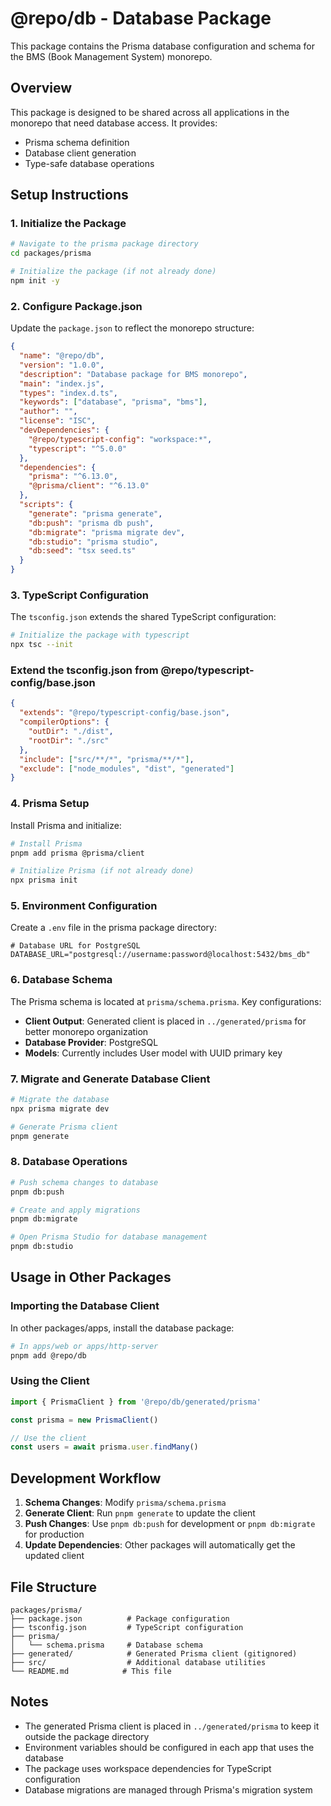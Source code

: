 # @repo/db - Database Package

This package contains the Prisma database configuration and schema for the BMS (Book Management System) monorepo.

## Overview

This package is designed to be shared across all applications in the monorepo that need database access. It provides:
- Prisma schema definition
- Database client generation
- Type-safe database operations

## Setup Instructions

### 1. Initialize the Package

```bash
# Navigate to the prisma package directory
cd packages/prisma

# Initialize the package (if not already done)
npm init -y
```

### 2. Configure Package.json

Update the `package.json` to reflect the monorepo structure:

```json
{
  "name": "@repo/db",
  "version": "1.0.0",
  "description": "Database package for BMS monorepo",
  "main": "index.js",
  "types": "index.d.ts",
  "keywords": ["database", "prisma", "bms"],
  "author": "",
  "license": "ISC",
  "devDependencies": {
    "@repo/typescript-config": "workspace:*",
    "typescript": "^5.0.0"
  },
  "dependencies": {
    "prisma": "^6.13.0",
    "@prisma/client": "^6.13.0"
  },
  "scripts": {
    "generate": "prisma generate",
    "db:push": "prisma db push",
    "db:migrate": "prisma migrate dev",
    "db:studio": "prisma studio",
    "db:seed": "tsx seed.ts"
  }
}
```

### 3. TypeScript Configuration

The `tsconfig.json` extends the shared TypeScript configuration:

```bash
# Initialize the package with typescript
npx tsc --init
```

###  Extend the tsconfig.json from @repo/typescript-config/base.json

```json
{
  "extends": "@repo/typescript-config/base.json",
  "compilerOptions": {
    "outDir": "./dist",
    "rootDir": "./src"
  },
  "include": ["src/**/*", "prisma/**/*"],
  "exclude": ["node_modules", "dist", "generated"]
}
```

### 4. Prisma Setup

Install Prisma and initialize:

```bash
# Install Prisma
pnpm add prisma @prisma/client

# Initialize Prisma (if not already done)
npx prisma init
```

### 5. Environment Configuration

Create a `.env` file in the prisma package directory:

```env
# Database URL for PostgreSQL
DATABASE_URL="postgresql://username:password@localhost:5432/bms_db"
```

### 6. Database Schema

The Prisma schema is located at `prisma/schema.prisma`. Key configurations:

- **Client Output**: Generated client is placed in `../generated/prisma` for better monorepo organization
- **Database Provider**: PostgreSQL
- **Models**: Currently includes User model with UUID primary key

### 7. Migrate and Generate Database Client

```bash
# Migrate the database
npx prisma migrate dev

# Generate Prisma client
pnpm generate
```

### 8. Database Operations

```bash
# Push schema changes to database
pnpm db:push

# Create and apply migrations
pnpm db:migrate

# Open Prisma Studio for database management
pnpm db:studio
```

## Usage in Other Packages

### Importing the Database Client

In other packages/apps, install the database package:

```bash
# In apps/web or apps/http-server
pnpm add @repo/db
```

### Using the Client

```typescript
import { PrismaClient } from '@repo/db/generated/prisma'

const prisma = new PrismaClient()

// Use the client
const users = await prisma.user.findMany()
```

## Development Workflow

1. **Schema Changes**: Modify `prisma/schema.prisma`
2. **Generate Client**: Run `pnpm generate` to update the client
3. **Push Changes**: Use `pnpm db:push` for development or `pnpm db:migrate` for production
4. **Update Dependencies**: Other packages will automatically get the updated client

## File Structure

```
packages/prisma/
├── package.json          # Package configuration
├── tsconfig.json         # TypeScript configuration
├── prisma/
│   └── schema.prisma     # Database schema
├── generated/            # Generated Prisma client (gitignored)
├── src/                  # Additional database utilities
└── README.md            # This file
```

## Notes

- The generated Prisma client is placed in `../generated/prisma` to keep it outside the package directory
- Environment variables should be configured in each app that uses the database
- The package uses workspace dependencies for TypeScript configuration
- Database migrations are managed through Prisma's migration system